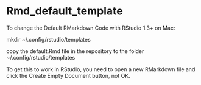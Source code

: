 # Rmd_default_template
To change the Default RMarkdown Code with RStudio 1.3+ on Mac:

mkdir ~/.config/rstudio/templates

copy the default.Rmd file in the repository to the folder ~/.config/rstudio/templates

To get this to work in RStudio, you need to open a new RMarkdown file and click the Create Empty Document button, not OK.
